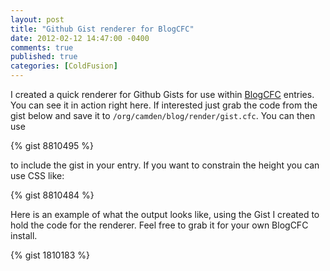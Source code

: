```yaml
---
layout: post
title: "Github Gist renderer for BlogCFC"
date: 2012-02-12 14:47:00 -0400
comments: true
published: true
categories: [ColdFusion]
---
```


I created a quick renderer for Github Gists for use within [BlogCFC](http://www.blogcfc.com/) entries. You can see it in action right here. If interested just grab the code from the gist below and save it to `/org/camden/blog/render/gist.cfc`. You can then use

{% gist 8810495 %}

to include the gist in your entry. If you want to constrain the height you can use CSS like:

{% gist 8810484 %}

Here is an example of what the output looks like, using the Gist I created to hold the code for the renderer.  Feel free to grab it for your own BlogCFC install.

{% gist 1810183 %}